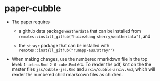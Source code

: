 # paper-cubble

* The paper requires 

    - a github data package `weatherdata` that can be installed from `remotes::install_github("huizezhang-sherry/weatherdata")`, and
    
    -  the `strayr` package that can be installed with `remotes::install_github("runapp-aus/strayr")`

* When making changes, use the numbered rmarkdown file in the top level: `1-intro.Rmd`, `2-0-cube.Rmd` etc. To render the pdf, knit on the the master files `jss/cubble-jss.Rmd` and `arxiv/cubble-arxiv.Rmd`, which will render the numbered child rmarkdown files as children.
